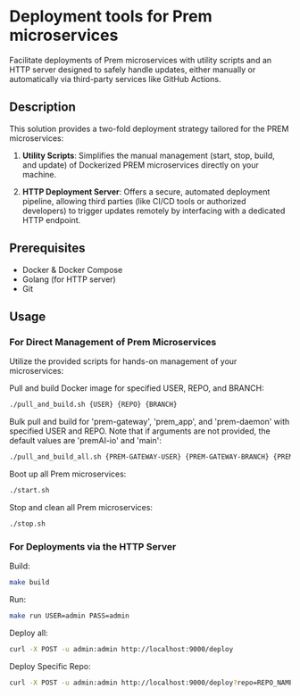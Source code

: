 # Deployment tools for Prem microservices

Facilitate deployments of Prem microservices with utility scripts and an HTTP server designed to safely handle updates, either manually or automatically via third-party services like GitHub Actions.

## Description

This solution provides a two-fold deployment strategy tailored for the PREM microservices:

1. **Utility Scripts**: Simplifies the manual management (start, stop, build, and update) of Dockerized PREM microservices directly on your machine.

2. **HTTP Deployment Server**: Offers a secure, automated deployment pipeline, allowing third parties (like CI/CD tools or authorized developers) to trigger updates remotely by interfacing with a dedicated HTTP endpoint.

## Prerequisites

- Docker & Docker Compose
- Golang (for HTTP server)
- Git

## Usage

### For Direct Management of Prem Microservices

Utilize the provided scripts for hands-on management of your microservices:

Pull and build Docker image for specified USER, REPO, and BRANCH:
```bash
./pull_and_build.sh {USER} {REPO} {BRANCH}
```

Bulk pull and build for 'prem-gateway', 'prem_app', and 'prem-daemon' with specified USER and REPO.
Note that if arguments are not provided, the default values are 'premAI-io' and 'main':
```bash
./pull_and_build_all.sh {PREM-GATEWAY-USER} {PREM-GATEWAY-BRANCH} {PREM-APP-USER} {PREM-APP-BRANCH} {PREM-DAEMON-USER} {PREM-DAEMON-BRANCH}
```

Boot up all Prem microservices:
```bash
./start.sh
```

Stop and clean all Prem microservices:
```bash
./stop.sh
```

### For Deployments via the HTTP Server

Build:
```bash
make build
```

Run:
```bash
make run USER=admin PASS=admin
```

Deploy all:
```bash
curl -X POST -u admin:admin http://localhost:9000/deploy
```

Deploy Specific Repo:
```bash
curl -X POST -u admin:admin http://localhost:9000/deploy?repo=REPO_NAME&user=USER_NAME&branch=BRANCH_NAME
```